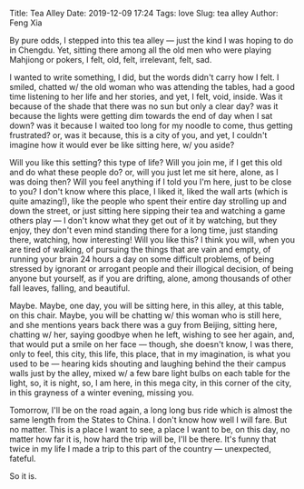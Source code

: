 Title: Tea Alley
Date: 2019-12-09 17:24
Tags: love
Slug: tea alley
Author: Feng Xia

By pure odds, I stepped into this tea alley &mdash; just the kind I
was hoping to do in Chengdu. Yet, sitting there among all the old men
who were playing Mahjiong or pokers, I felt, old, felt, irrelevant,
felt, sad. 

I wanted to write something, I did, but the words didn't carry how I
felt. I smiled, chatted w/ the old woman who was attending the tables,
had a good time listening to her life and her stories, and yet, I
felt, void, inside. Was it because of the shade that there was no sun
but only a clear day? was it because the lights were getting dim
towards the end of day when I sat down? was it because I waited too
long for my noodle to come, thus getting frustrated? or, was it
because, this is a city of you, and yet, I couldn't imagine how it
would ever be like sitting here, w/ you aside?

Will you like this setting? this type of life? Will you join me, if I
get this old and do what these people do? or, will you just let me sit
here, alone, as I was doing then? Will you feel anything if I told you
I'm here, just to be close to you? I don't know where this place, I
liked it, liked the wall arts (which is quite amazing!), like the
people who spent their entire day strolling up and down the street, or
just sitting here sipping their tea and watching a game others play
&mdash; I don't know what they get out of it by watching, but they
enjoy, they don't even mind standing there for a long time, just
standing there, watching, how interesting! Will you like this? I think
you will, when you are tired of walking, of pursuing the things that
are vain and empty, of running your brain 24 hours a day on some
difficult problems, of being stressed by ignorant or arrogant people
and their illogical decision, of being anyone but yourself, as if you
are drifting, alone, among thousands of other fall leaves, falling,
and beautiful.

Maybe. Maybe, one day, you will be sitting here, in this alley, at
this table, on this chair. Maybe, you will be chatting w/ this woman
who is still here, and she mentions years back there was a guy from
Beijing, sitting here, chatting w/ her, saying goodbye when he left,
wishing to see her again, and, that would put a smile on her face
&mdash; though, she doesn't know, I was there, only to feel, this
city, this life, this place, that in my imagination, is what you used
to be &mdash; hearing kids shouting and laughing behind the their
campus walls just by the alley, mixed w/ a few bare light bulbs on
each table for the light, so, it is night, so, I am here, in this mega
city, in this corner of the city, in this grayness of a winter
evening, missing you.

Tomorrow, I'll be on the road again, a long long bus ride which is
almost the same length from the States to China. I don't know how well
I will fare. But no matter. This is a place I want to see, a place I
want to be, on this day, no matter how far it is, how hard the trip
will be, I'll be there. It's funny that twice in my life I made a trip
to this part of the country &mdash; unexpected, fateful. 

So it is. 
